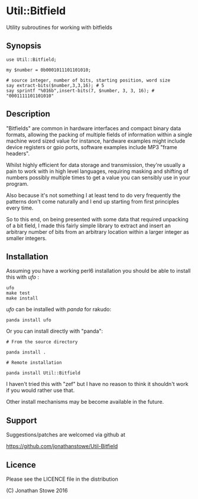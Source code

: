 # Util::Bitfield

Utility subroutines for working with bitfields

## Synopsis

```
use Util::Bitfield;

my $number = 0b0001011101101010;

# source integer, number of bits, starting position, word size
say extract-bits($number,3,3,16); # 5
say sprintf "%016b",insert-bits(7, $number, 3, 3, 16); # "0001111101101010"

```

## Description

"Bitfields" are common in hardware interfaces and 
compact binary data formats, allowing the packing
of multiple fields of information within a single
machine word sized value for instance, hardware
examples might include device registers or gpio
ports, software examples include MP3 "frame headers".

Whilst highly efficient for data storage and
transmission, they're usually a pain to work with
in high level languages, requiring masking and
shifting of numbers possibly multiple times to
get a value you can sensibly use in your program.

Also because it's not something I at least tend
to do very frequently the patterns don't come
naturally and I end up starting from first principles
every time.

So to this end, on being presented with some data
that required unpacking of a bit field, I made this
fairly simple library to extract and insert an
arbitrary number of bits from an arbitrary location
within a larger integer as smaller integers.

## Installation

Assuming you have a working perl6 installation you should be able to
install this with *ufo* :

    ufo
    make test
    make install

*ufo* can be installed with *panda* for rakudo:

    panda install ufo

Or you can install directly with "panda":

    # From the source directory
   
    panda install .

    # Remote installation

    panda install Util::Bitfield

I haven't tried this with "zef" but I have no reason to think it
shouldn't work if you would rather use that.

Other install mechanisms may be become available in the future.

## Support

Suggestions/patches are welcomed via github at

   https://github.com/jonathanstowe/Util-Bitfield

## Licence

Please see the LICENCE file in the distribution

(C) Jonathan Stowe 2016
